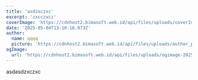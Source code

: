 ```yaml
---
title: 'asdzxczxc'
excerpt: 'zxcczxcz'
coverImage: 'https://cdnhost2.bimasoft.web.id/api/files/uploads/coverImage-1746363909861.jpg'
date: '2025-05-04T13:10:16.973Z'
author:
  name: qqqq
  picture: 'https://cdnhost2.bimasoft.web.id/api/files/uploads/author_picture-1746363763249.jpg'
ogImage:
  url: 'https://cdnhost2.bimasoft.web.id/api/files/uploads/ogimage-2025-05-04T13:10:16.973Z-asdzxczxc.jpg'
---
```


<p>asdasdzxczxc</p>
